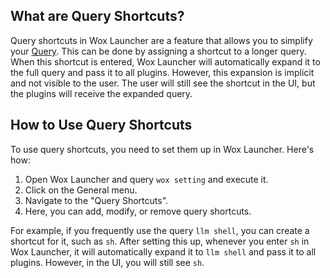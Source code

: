 ## What are Query Shortcuts?

Query shortcuts in Wox Launcher are a feature that allows you to simplify your [Query](query.md). This can be done by assigning a shortcut to a longer query.
When this shortcut is entered, Wox Launcher will automatically expand it to the full query and pass it to all plugins. However, this expansion is implicit and not visible to the
user. The user will still see the shortcut in the UI, but the plugins will receive the expanded query.

## How to Use Query Shortcuts

To use query shortcuts, you need to set them up in Wox Launcher. Here's how:

1. Open Wox Launcher and query `wox setting` and execute it.
2. Click on the General menu.
3. Navigate to the "Query Shortcuts".
4. Here, you can add, modify, or remove query shortcuts.

For example, if you frequently use the query `llm shell`, you can create a shortcut for it, such as `sh`. After setting this up, whenever you enter `sh` in Wox Launcher, it will
automatically expand it to `llm shell` and pass it to all plugins. However, in the UI, you will still see `sh`.